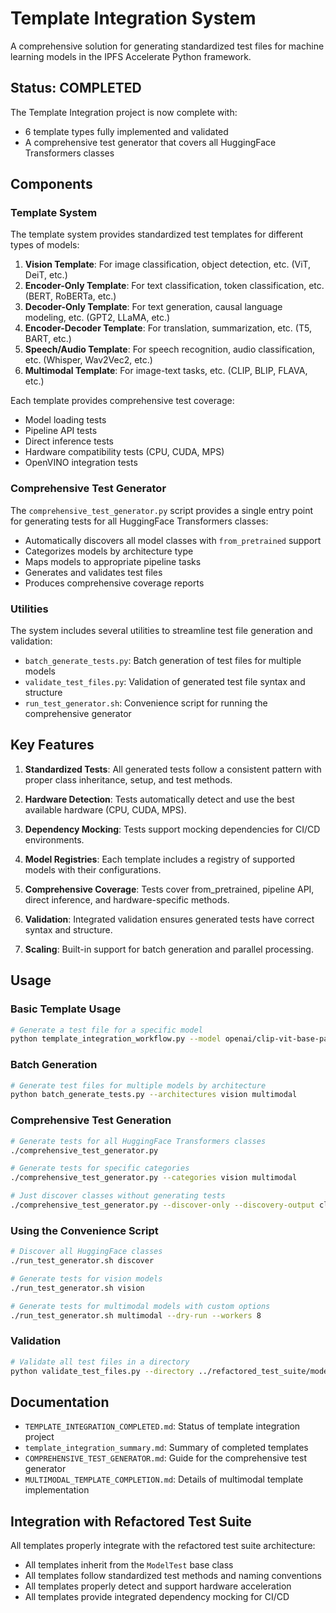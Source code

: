 # Template Integration System

A comprehensive solution for generating standardized test files for machine learning models in the IPFS Accelerate Python framework.

## Status: COMPLETED

The Template Integration project is now complete with:
- 6 template types fully implemented and validated
- A comprehensive test generator that covers all HuggingFace Transformers classes

## Components

### Template System

The template system provides standardized test templates for different types of models:

1. **Vision Template**: For image classification, object detection, etc. (ViT, DeiT, etc.)
2. **Encoder-Only Template**: For text classification, token classification, etc. (BERT, RoBERTa, etc.)
3. **Decoder-Only Template**: For text generation, causal language modeling, etc. (GPT2, LLaMA, etc.)
4. **Encoder-Decoder Template**: For translation, summarization, etc. (T5, BART, etc.)
5. **Speech/Audio Template**: For speech recognition, audio classification, etc. (Whisper, Wav2Vec2, etc.)
6. **Multimodal Template**: For image-text tasks, etc. (CLIP, BLIP, FLAVA, etc.)

Each template provides comprehensive test coverage:
- Model loading tests
- Pipeline API tests
- Direct inference tests
- Hardware compatibility tests (CPU, CUDA, MPS)
- OpenVINO integration tests

### Comprehensive Test Generator

The `comprehensive_test_generator.py` script provides a single entry point for generating tests for all HuggingFace Transformers classes:

- Automatically discovers all model classes with `from_pretrained` support
- Categorizes models by architecture type
- Maps models to appropriate pipeline tasks
- Generates and validates test files
- Produces comprehensive coverage reports

### Utilities

The system includes several utilities to streamline test file generation and validation:

- `batch_generate_tests.py`: Batch generation of test files for multiple models
- `validate_test_files.py`: Validation of generated test file syntax and structure
- `run_test_generator.sh`: Convenience script for running the comprehensive generator

## Key Features

1. **Standardized Tests**: All generated tests follow a consistent pattern with proper class inheritance, setup, and test methods.

2. **Hardware Detection**: Tests automatically detect and use the best available hardware (CPU, CUDA, MPS).

3. **Dependency Mocking**: Tests support mocking dependencies for CI/CD environments.

4. **Model Registries**: Each template includes a registry of supported models with their configurations.

5. **Comprehensive Coverage**: Tests cover from_pretrained, pipeline API, direct inference, and hardware-specific methods.

6. **Validation**: Integrated validation ensures generated tests have correct syntax and structure.

7. **Scaling**: Built-in support for batch generation and parallel processing.

## Usage

### Basic Template Usage

```bash
# Generate a test file for a specific model
python template_integration_workflow.py --model openai/clip-vit-base-patch32 --architecture multimodal
```

### Batch Generation

```bash
# Generate test files for multiple models by architecture
python batch_generate_tests.py --architectures vision multimodal
```

### Comprehensive Test Generation

```bash
# Generate tests for all HuggingFace Transformers classes
./comprehensive_test_generator.py

# Generate tests for specific categories
./comprehensive_test_generator.py --categories vision multimodal

# Just discover classes without generating tests
./comprehensive_test_generator.py --discover-only --discovery-output classes.json
```

### Using the Convenience Script

```bash
# Discover all HuggingFace classes
./run_test_generator.sh discover

# Generate tests for vision models
./run_test_generator.sh vision

# Generate tests for multimodal models with custom options
./run_test_generator.sh multimodal --dry-run --workers 8
```

### Validation

```bash
# Validate all test files in a directory
python validate_test_files.py --directory ../refactored_test_suite/models/multimodal
```

## Documentation

- `TEMPLATE_INTEGRATION_COMPLETED.md`: Status of template integration project
- `template_integration_summary.md`: Summary of completed templates
- `COMPREHENSIVE_TEST_GENERATOR.md`: Guide for the comprehensive test generator
- `MULTIMODAL_TEMPLATE_COMPLETION.md`: Details of multimodal template implementation

## Integration with Refactored Test Suite

All templates properly integrate with the refactored test suite architecture:

- All templates inherit from the `ModelTest` base class
- All templates follow standardized test methods and naming conventions
- All templates properly detect and support hardware acceleration
- All templates provide integrated dependency mocking for CI/CD